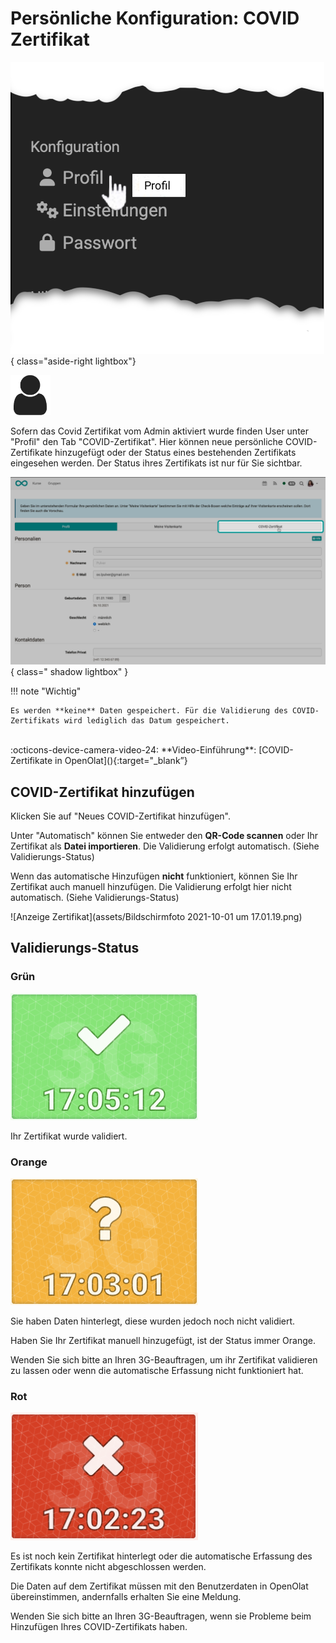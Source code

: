 # Persönliche Konfiguration: COVID Zertifikat

![pers_menu_profile_v1_de.png](assets/pers_menu_profile_v1_de.png){ class="aside-right lightbox"}

![icon_profile.png](assets/icon_profile.png)

Sofern das Covid Zertifikat vom Admin aktiviert wurde finden User unter "Profil" den Tab "COVID-Zertifikat". Hier können neue persönliche COVID-Zertifikate hinzugefügt oder der Status eines bestehenden Zertifikats eingesehen werden. 
Der Status ihres Zertifikats ist nur für Sie sichtbar.

![pers_menu_profile_covid_v1_de.png](assets/pers_menu_profile_covid_v1_de.png){ class=" shadow lightbox" }

!!! note  "Wichtig"
      
    Es werden **keine** Daten gespeichert. Für die Validierung des COVID-Zertifikats wird lediglich das Datum gespeichert.
 <br>
  :octicons-device-camera-video-24: **Video-Einführung**: [COVID-Zertifikate in OpenOlat](<https://www.youtube.com/embed/863v3ug_QaM>){:target="_blank”} 

## COVID-Zertifikat hinzufügen

Klicken Sie auf "Neues COVID-Zertifikat hinzufügen".

Unter "Automatisch" können Sie entweder den **QR-Code scannen** oder Ihr
Zertifikat als **Datei importieren**. Die Validierung erfolgt automatisch.
(Siehe Validierungs-Status)

Wenn das automatische Hinzufügen **nicht** funktioniert, können Sie Ihr
Zertifikat auch manuell hinzufügen. Die Validierung erfolgt hier nicht
automatisch. (Siehe Validierungs-Status)
  
![Anzeige Zertifikat](assets/Bildschirmfoto 2021-10-01 um 17.01.19.png)

## Validierungs-Status

### Grün

![](assets/Bildschirmfoto%202021-10-01%20um%2017.05.13.png)

Ihr Zertifikat wurde validiert.

### Orange

![](assets/Bildschirmfoto%202021-10-01%20um%2017.03.01.png)

Sie haben Daten hinterlegt, diese wurden jedoch noch nicht validiert.

Haben Sie Ihr Zertifikat manuell hinzugefügt, ist der Status immer Orange.

Wenden Sie sich bitte an Ihren 3G-Beauftragen, um ihr Zertifikat validieren zu
lassen oder wenn die automatische Erfassung nicht funktioniert hat.

### Rot

![](assets/Bildschirmfoto%202021-10-01%20um%2017.02.23.png)

Es ist noch kein Zertifikat hinterlegt oder die automatische Erfassung des
Zertifikats konnte nicht abgeschlossen werden.

Die Daten auf dem Zertifikat müssen mit den Benutzerdaten in OpenOlat
übereinstimmen, andernfalls erhalten Sie eine Meldung.

Wenden Sie sich bitte an Ihren 3G-Beauftragen, wenn sie Probleme beim
Hinzufügen Ihres COVID-Zertifikats haben.


